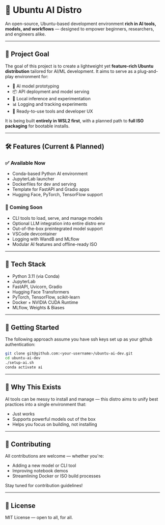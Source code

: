 
# 🤖 Ubuntu AI Distro

An open-source, Ubuntu-based development environment **rich in AI tools, models, and workflows** — designed to empower beginners, researchers, and engineers alike.

---

## 🎯 Project Goal

The goal of this project is to create a lightweight yet **feature-rich Ubuntu distribution** tailored for AI/ML development. It aims to serve as a plug-and-play environment for:

- 🚀 AI model prototyping
- 📦 API deployment and model serving
- 🧠 Local inference and experimentation
- 📊 Logging and tracking experiments
- 🧰 Ready-to-use tools and developer UX

It is being built **entirely in WSL2 first**, with a planned path to **full ISO packaging** for bootable installs.

---

## 🛠️ Features (Current & Planned)

### ✅ Available Now

- Conda-based Python AI environment
- JupyterLab launcher
- Dockerfiles for dev and serving
- Template for FastAPI and Gradio apps
- Hugging Face, PyTorch, TensorFlow support

### 🚧 Coming Soon

- CLI tools to load, serve, and manage models
- Optional LLM integration into entire distro env
- Out-of-the-box preintegrated model support
- VSCode devcontainer
- Logging with WandB and MLflow
- Modular AI features and offline-ready ISO

---

## 🧩 Tech Stack

- Python 3.11 (via Conda)
- JupyterLab
- FastAPI, Uvicorn, Gradio
- Hugging Face Transformers
- PyTorch, TensorFlow, scikit-learn
- Docker + NVIDIA CUDA Runtime
- MLflow, Weights & Biases

---

## 🚀 Getting Started
The following approach assume you have ssh keys set up as your github authentication:
```bash
git clone git@github.com:<your-username>/ubuntu-ai-dev.git
cd ubuntu-ai-dev
./setup-ai.sh
conda activate ai
```

---

## 💬 Why This Exists

AI tools can be messy to install and manage — this distro aims to unify best practices into a single environment that:

- Just works
- Supports powerful models out of the box
- Helps you focus on building, not installing

---

## 🤝 Contributing

All contributions are welcome — whether you're:
- Adding a new model or CLI tool
- Improving notebook demos
- Streamlining Docker or ISO build processes

Stay tuned for contribution guidelines!

---

## 📜 License

MIT License — open to all, for all.

